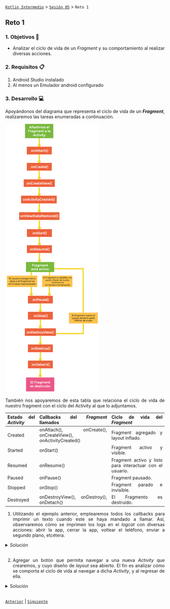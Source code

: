 [`Kotlin Intermedio`](../../Readme.md) > [`Sesión 05`](../Readme.md) > `Reto 1`
	
## Reto 1 

<div style="text-align: justify;">

### 1. Objetivos :dart:

- Analizar el ciclo de vida de un _Fragment_ y su comportamiento al realizar diversas acciones.

### 2. Requisitos :clipboard:

1. Android Studio instalado
2. Al menos un Emulador android configurado

### 3. Desarrollo :computer:

Apoyándonos del diagrama que representa el ciclo de vida de un ___Fragment___, realizaremos las tareas enumeradas a continuación.

 <img src="../images/fragment-cycle.png" height="850">
 
 
 También nos apoyaremos de esta tabla que relaciona el ciclo de vida de nuestro fragment con el ciclo del Activity al que lo adjuntamos.
 
 
Estado del _Activity_ |	Callbacks del _Fragment_ llamados |	Ciclo de vida del _Fragment_
--- | --- | ---
Created	| onAttach(), onCreate(), onCreateView(), onActivityCreated() | Fragment agregado y layout inflado.
Started |	onStart() | Fragment activo y visible.
Resumed |	onResume() | Fragment activo y listo para interactuar con el usuario.
Paused |	onPause() | Fragment pausado.
Stopped	| onStop() | Fragment parado e invisible.
Destroyed |	onDestroyView(), onDestroy(), onDetach() | El Fragmento es destruído.


1. Utilizando el ejemplo anterior, emplearemos todos los callbacks para imprimir un texto cuando este se haya mandado a llamar. Así, observaremos cómo se imprimen los logs en el _logcat_ con diversas acciones: abrir la app, cerrar la app, voltear el teléfono, enviar a segundo plano, etcétera.


<details><summary>Solución</summary>
<p>

```kotlin

 override fun onAttach(context: Context) {
        Log.d("Fragment", "onAttach llamado")
        super.onAttach(context)
    }

    override fun onCreate(savedInstanceState: Bundle?) {
        Log.d("Fragment", "onCreate llamado")
        super.onCreate(savedInstanceState)
    }

    override fun onCreateView(
        inflater: LayoutInflater,
        container: ViewGroup?,
        savedInstanceState: Bundle?
    ): View {
        // Inflate the layout for this fragment
        val root = inflater.inflate(R.layout.fragment_layout, container, false)
        Log.d("Fragment", "onCreateView llamado")
        return root
    }

    override fun onActivityCreated(savedInstanceState: Bundle?) {
        Log.d("Fragment", "onActivityCreated llamado")
        super.onActivityCreated(savedInstanceState)
    }

    override fun onStart() {
        Log.d("Fragment", "onStart llamado")
        super.onStart()
    }

    override fun onResume() {
        Log.d("Fragment", "onResume llamado")
        super.onResume()
    }

    override fun onPause() {
        Log.d("Fragment", "onPause llamado")
        super.onPause()
    }

    override fun onStop() {
        Log.d("Fragment", "onStop llamado")
        super.onStop()
    }

    override fun onDestroyView() {
        Log.d("Fragment", "onDestroyView llamado")
        super.onDestroyView()
    }

    override fun onDestroy() {
        Log.d("Fragment", "onDestroy llamado")
        super.onDestroy()
    }

    override fun onDetach() {
        Log.d("Fragment", "onDetach llamado")
        super.onDetach()
    }
```

</p>
</details>
<br/>

2. Agregar un botón que permita navegar a una nueva _Activity_ que crearemos, y cuyo diseño de _layout_ sea abierto. El fin es analizar cómo se comporta el ciclo de vida al navegar a dicha _Activity_, y al regresar de ella.

<details><summary>Solución</summary>
<p>

Dentro del _layout_ del _Fragment_ crearemos un botón; el código xml resulta similar al siguiente:

```xml
<Button
        android:id="@+id/button"
        android:text="Siguiente"
        app:layout_constraintTop_toBottomOf="@id/imageView"
        app:layout_constraintStart_toStartOf="parent"
        app:layout_constraintEnd_toEndOf="parent"
        android:layout_width="wrap_content"
        android:layout_height="wrap_content"/>
```


El callback ___onCreateView___ debe ser semejante al siguiente:
	
```kotlin
    override fun onCreateView(
        inflater: LayoutInflater,
        container: ViewGroup?,
        savedInstanceState: Bundle?
    ): View {
        // Inflate the layout for this fragment
        val root = inflater.inflate(R.layout.fragment_layout, container, false)

        Log.d("Fragment", "onCreateView llamado")
        val btn = root.findViewById<Button>(R.id.button)
        btn.setOnClickListener {
            val intent = Intent(activity, OtherActivity::class.java)
            startActivity(intent)
        }


        return root
    }
```

Mediante la variable ___root___ podemos encontrar nuestra representación del botón creado, y así podemos asignarle un _listener_ al darle click. Ahí, podemos declarar un ___Intent___ que nos lleve al nuevo ___Activity___.

</p>
</details>
<br/>

[`Anterior`](../Ejemplo-01/Readme.md) | [`Siguiente`](../Ejemplo-02/Readme.md)




</div>
